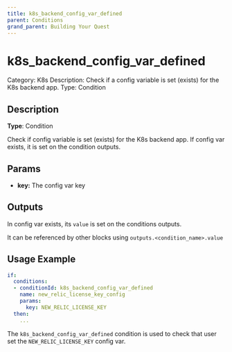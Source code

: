```yaml
---
title: k8s_backend_config_var_defined
parent: Conditions
grand_parent: Building Your Quest
---
```


# k8s_backend_config_var_defined

Category: K8s
Description: Check if a config variable is set (exists) for the K8s backend app.
Type: Condition

## Description

**Type**: Condition

Check if config variable is set (exists) for the K8s backend app. If config var exists, it is set on the condition outputs.

## Params

- **key:** The config var key

## Outputs

In config var exists, its `value` is set on the conditions outputs.

It can be referenced by other blocks using `outputs.<condition_name>.value`

## Usage Example

```yaml
if:
  conditions:
  - conditionId: k8s_backend_config_var_defined
    name: new_relic_license_key_config
    params:
      key: NEW_RELIC_LICENSE_KEY
  then: 
    ...
```

The `k8s_backend_config_var_defined` condition is used to check that user set the `NEW_RELIC_LICENSE_KEY` config var.
